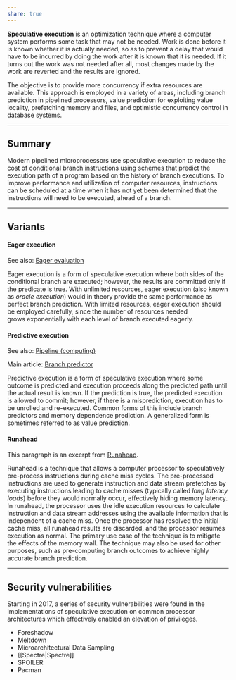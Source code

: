 ```yaml
---
share: true
---
```

**Speculative execution** is an optimization technique where a computer system performs some task that may not be needed. Work is done before it is known whether it is actually needed, so as to prevent a delay that would have to be incurred by doing the work after it is known that it is needed. If it turns out the work was not needed after all, most changes made by the work are reverted and the results are ignored.

The objective is to provide more concurrency if extra resources are available. This approach is employed in a variety of areas, including branch prediction in pipelined processors, value prediction for exploiting value locality, prefetching memory and files, and optimistic concurrency control in database systems.

---

## Summary 

Modern pipelined microprocessors use speculative execution to reduce the cost of conditional branch instructions using schemes that predict the execution path of a program based on the history of branch executions. To improve performance and utilization of computer resources, instructions can be scheduled at a time when it has not yet been determined that the instructions will need to be executed, ahead of a branch.

---

## Variants

#### Eager execution

See also: [Eager evaluation](https://en.wikipedia.org/wiki/Eager_evaluation "Eager evaluation")

Eager execution is a form of speculative execution where both sides of the conditional branch are executed; however, the results are committed only if the predicate is true. With unlimited resources, eager execution (also known as _oracle execution_) would in theory provide the same performance as perfect branch prediction. With limited resources, eager execution should be employed carefully, since the number of resources needed grows exponentially with each level of branch executed eagerly.

#### Predictive execution

See also: [Pipeline (computing)](https://en.wikipedia.org/wiki/Pipeline_(computing) "Pipeline (computing)")

Main article: [Branch predictor](https://en.wikipedia.org/wiki/Branch_predictor "Branch predictor")

Predictive execution is a form of speculative execution where some outcome is predicted and execution proceeds along the predicted path until the actual result is known. If the prediction is true, the predicted execution is allowed to commit; however, if there is a misprediction, execution has to be unrolled and re-executed. Common forms of this include branch predictors and memory dependence prediction. A generalized form is sometimes referred to as value prediction.

#### Runahead

This paragraph is an excerpt from [Runahead](https://en.wikipedia.org/wiki/Runahead "Runahead").

Runahead is a technique that allows a computer processor to speculatively pre-process instructions during cache miss cycles. The pre-processed instructions are used to generate instruction and data stream prefetches by executing instructions leading to cache misses (typically called _long latency loads_) before they would normally occur, effectively hiding memory latency. In runahead, the processor uses the idle execution resources to calculate instruction and data stream addresses using the available information that is independent of a cache miss. Once the processor has resolved the initial cache miss, all runahead results are discarded, and the processor resumes execution as normal. The primary use case of the technique is to mitigate the effects of the memory wall. The technique may also be used for other purposes, such as pre-computing branch outcomes to achieve highly accurate branch prediction.

---

## Security vulnerabilities 

Starting in 2017, a series of security vulnerabilities were found in the implementations of speculative execution on common processor architectures which effectively enabled an elevation of privileges.

- Foreshadow
- Meltdown
- Microarchitectural Data Sampling
- [[Spectre|Spectre]]
- SPOILER
- Pacman